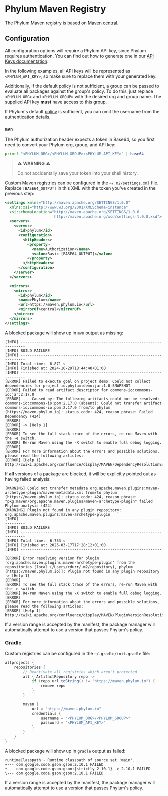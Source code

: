 # Phylum Maven Registry

The Phylum Maven registry is based on [Maven central].

[Maven central]: https://maven.apache.org/repositories/index.html

## Configuration

All configuration options will require a Phylum API key, since Phylum requires
authentication. You can find out how to generate one in our
[API Keys documentation].

In the following examples, all API keys will be represented as
`<PHYLUM_API_KEY>`, so make sure to replace them with your generated key.

Additionally, if the default policy is not sufficient, a group can be passed to
evaluate all packages against the group's policy. To do this, just replace
`<PHYLUM_ORG>` and `<PHYLUM_GROUP>` with the desired org and group name. The
supplied API key **must** have access to this group.

If Phylum's default [policy] is sufficient, you can omit the username from the
authentication details.

[API Keys documentation]: ../knowledge_base/api-keys.md#generate-an-api-key
[policy]: ../knowledge_base/policy.md

### `mvn`

The Phylum authorization header expects a token in Base64, so you first need to
convert your Phylum org, group, and API key:

```sh
printf "<PHYLUM_ORG>/<PHYLUM_GROUP>:<PHYLUM_API_KEY>" | base64
```

> ⚠️ **WARNING** ⚠️
>
> Do not accidentally save your token into your shell history.

Custom Maven registries can be configured in the `~/.m2/settings.xml`
file. Replace `[BASE64_OUTPUT]` in this XML with the token you've created in the
previous step:

```xml
<settings xmlns="http://maven.apache.org/SETTINGS/1.0.0"
  xmlns:xsi="http://www.w3.org/2001/XMLSchema-instance"
  xsi:schemaLocation="http://maven.apache.org/SETTINGS/1.0.0
                      http://maven.apache.org/xsd/settings-1.0.0.xsd">
  <servers>
    <server>
      <id>phylum</id>
      <configuration>
        <httpHeaders>
          <property>
            <name>Authorization</name>
            <value>Basic [BASE64_OUTPUT]</value>
          </property>
        </httpHeaders>
      </configuration>
    </server>
  </servers>

  <mirrors>
    <mirror>
      <id>phylum</id>
      <name>Phylum</name>
      <url>https://maven.phylum.io</url>
      <mirrorOf>central</mirrorOf>
    </mirror>
  </mirrors>
</settings>
```

A blocked package will show up in `mvn` output as missing:

```text
[INFO] ------------------------------------------------------------------------
[INFO] BUILD FAILURE
[INFO] ------------------------------------------------------------------------
[INFO] Total time:  6.871 s
[INFO] Finished at: 2024-10-29T18:44:40+01:00
[INFO] ------------------------------------------------------------------------
[ERROR] Failed to execute goal on project demo: Could not collect dependencies for project io.phylum:demo:jar:1.0-SNAPSHOT
[ERROR] Failed to read artifact descriptor for commons-io:commons-io:jar:2.17.0
[ERROR]     Caused by: The following artifacts could not be resolved: commons-io:commons-io:pom:2.17.0 (absent): Could not transfer artifact commons-io:commons-io:pom:2.17.0 from/to phylum (https://maven.phylum.io): status code: 424, reason phrase: Failed Dependency (424)
[ERROR]
[ERROR] -> [Help 1]
[ERROR]
[ERROR] To see the full stack trace of the errors, re-run Maven with the -e switch.
[ERROR] Re-run Maven using the -X switch to enable full debug logging.
[ERROR]
[ERROR] For more information about the errors and possible solutions, please read the following articles:
[ERROR] [Help 1] http://cwiki.apache.org/confluence/display/MAVEN/DependencyResolutionException
```

If **all** versions of a package are blocked, it will be explicitly pointed out
as having failed analysis:

```text
[WARNING] Could not transfer metadata org.apache.maven.plugins:maven-archetype-plugin/maven-metadata.xml from/to phylum (https://maven.phylum.io): status code: 424, reason phrase: "pkg:maven/org.apache.maven.plugins/maven-archetype-plugin" failed Phylum analysis (424)
[WARNING] Plugin not found in any plugin repository: org.apache.maven.plugins:maven-archetype-plugin
[INFO] ------------------------------------------------------------------------
[INFO] BUILD FAILURE
[INFO] ------------------------------------------------------------------------
[INFO] Total time:  6.753 s
[INFO] Finished at: 2025-03-17T17:28:12+01:00
[INFO] ------------------------------------------------------------------------
[ERROR] Error resolving version for plugin 'org.apache.maven.plugins:maven-archetype-plugin' from the repositories [local (/Users/cdurr/.m2/repository), phylum (https://maven.phylum.io)]: Plugin not found in any plugin repository -> [Help 1]
[ERROR]
[ERROR] To see the full stack trace of the errors, re-run Maven with the -e switch.
[ERROR] Re-run Maven using the -X switch to enable full debug logging.
[ERROR]
[ERROR] For more information about the errors and possible solutions, please read the following articles:
[ERROR] [Help 1] http://cwiki.apache.org/confluence/display/MAVEN/PluginVersionResolutionException
```

If a version range is accepted by the manifest, the package manager will
automatically attempt to use a version that passes Phylum's policy.

### Gradle

Custom registries can be configured in the `~/.gradle/init.gradle` file:

```groovy
allprojects {
    repositories {
        // Deactivate all registries which aren't protected.
        all { ArtifactRepository repo ->
            if (repo.url.toString() != "https://maven.phylum.io") {
                remove repo
            }
        }

        maven {
            url = "https://maven.phylum.io"
            credentials {
                username = "<PHYLUM_ORG>/<PHYLUM_GROUP>"
                password = "<PHYLUM_API_KEY>"
            }
        }
    }
}
```

A blocked package will show up in `gradle` output as failed:

```text
runtimeClasspath - Runtime classpath of source set 'main'.
+--- com.google.code.gson:gson:2.10.1 FAILED
+--- com.google.code.gson:gson:{strictly 2.10.1} -> 2.10.1 FAILED
\--- com.google.code.gson:gson:2.10.1 FAILED
```

If a version range is accepted by the manifest, the package manager will
automatically attempt to use a version that passes Phylum's policy.
